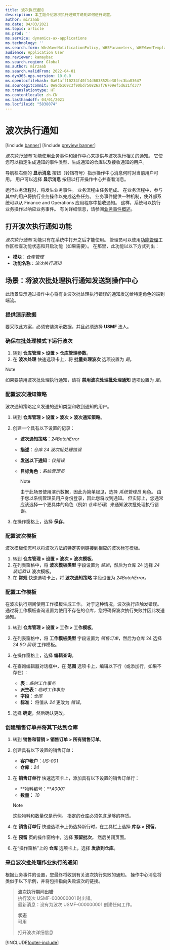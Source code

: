 ```yaml
---
title: 波次执行通知
description: 本主题介绍波次执行通知并说明如何进行设置。
author: mirzaab
ms.date: 04/03/2021
ms.topic: article
ms.prod: ''
ms.service: dynamics-ax-applications
ms.technology: ''
ms.search.form: WhsWaveNotificationPolicy, WHSParameters, WHSWaveTemplateTable, BusinessEventsWorkspace
audience: Application User
ms.reviewer: kamaybac
ms.search.region: Global
ms.author: mirzaab
ms.search.validFrom: 2022-04-01
ms.dyn365.ops.version: 10.0.0
ms.openlocfilehash: 0a61aff10234f40f14d603852be30fec3ba83647
ms.sourcegitcommit: 0e8db169c3f90bd750826af76709ef5d621fd377
ms.translationtype: HT
ms.contentlocale: zh-CN
ms.lasthandoff: 04/01/2021
ms.locfileid: "5838074"
---
```

# <a name="wave-execution-notifications"></a>波次执行通知

[!include [banner](../includes/banner.md)]
[!include [preview banner](../includes/preview-banner.md)]

*波次执行通知* 功能使用业务事件和操作中心来提供与波次执行相关的通知。 它使您可以指定生成通知的事件类型、生成通知的仓库以及接收通知的用户。

导航栏右侧的 **显示消息** 按钮（铃铛符号）指示操作中心消息何时对当前用户可用。 用户可以选择 **显示消息** 按钮以打开操作中心并查看消息。

运行业务流程时，将发生业务事件。 业务流程由任务组成。 在业务流程中，参与其中的用户将执行业务操作以完成这些任务。 业务事件提供一种机制，使外部系统可以从 Finance and Operations 应用程序中接收通知。 这样，系统可以执行业务操作以响应业务事件。 有关详细信息，请参阅[业务事件概述](../../fin-ops-core/dev-itpro/business-events/home-page.md)。

## <a name="turn-on-the-wave-execution-notifications-feature"></a>打开波次执行通知功能

*波次执行通知* 功能只有在系统中打开之后才能使用。 管理员可以使用[功能管理](../../fin-ops-core/fin-ops/get-started/feature-management/feature-management-overview.md)工作区检查功能状态和开启功能（如果需要）。 在那里，此功能以以下方式列出：

- **模块**：*仓库管理*
- **功能名称**：*波次执行通知*

## <a name="scenario-send-wave-batch-execution-notifications-to-the-action-center"></a>场景：将波次批处理执行通知发送到操作中心

此场景显示通过操作中心将有关波次批处理执行错误的通知发送给特定角色的端到端流。

### <a name="make-demo-data-available"></a>提供演示数据

要采取此方案，必须安装演示数据，并且必须选择 **USMF** 法人。

### <a name="make-sure-that-waves-are-run-in-batch-mode"></a>确保在批处理模式下运行波次

1. 转到 **仓库管理 \> 设置 \> 仓库管理参数**。
1. 在 **波次处理** 快速选项卡上，将 **批量处理波次** 选项设置为 *是*。

> [!NOTE]
> 如果要禁用波次批处理执行通知，请将 **禁用波次处理批处理通知** 选项设置为 *是*。

### <a name="configure-a-wave-notification-policy"></a>配置波次通知策略

波次通知策略定义发送的通知类型和收到通知的用户。

1. 转到 **仓库管理 \> 设置 \> 波次 \> 波次通知策略**。
1. 创建一个具有以下设置的记录：

    - **波次通知策略**：*24BatchError*
    - **描述**：*仓库 24 波次批处理错误*
    - **发送以下通知**：*仅错误*
    - **目标角色**：*系统管理员*

        > [!NOTE]
        > 由于此场景使用演示数据，因此为简单起见，选择 *系统管理员* 角色。 由于您以系统管理员用户身份登录，因此您将收到通知。 但实际上，您通常应该选择一个更具体的角色（例如 *仓库经理*）来通知波次批处理执行错误。

1. 在操作窗格上，选择 **保存**。

### <a name="configure-a-wave-template"></a>配置波次模板

波次模板使您可以将波次方法的特定实例链接到相应的波次标签模板。

1. 转到 **仓库管理 \> 设置 \> 波次 \> 波次模板**。
1. 在列表窗格中，将 **波次模板类型** 字段设置为 *装运*，然后为仓库 24 选择 *24 装运默认* 波次模板。
1. 在 **常规** 快速选项卡上，将 **波次通知策略** 字段设置为 *24BatchError*。

### <a name="configure-a-work-template"></a>配置工作模板

在波次执行期间使用工作模板生成工作。 对于这种情况，波次执行应触发错误。 通过将工作模板查询设置为使用不存在的仓库，您将确保波次执行失败并因此发送通知。

1. 转到 **仓库管理 \> 设置 \> 工作 \> 工作模板**。
1. 在列表窗格中，将 **工作模板类型** 字段设置为 *销售订单*，然后为仓库 24 选择 *24 SO 阶段* 工作模板。
1. 在操作窗格上，选择 **编辑查询**。
1. 在查询编辑器对话框中，在 **范围** 选项卡上，编辑以下行（或添加行，如果不存在）：

    - **表**：*临时工作事务*
    - **派生表**：*临时工作事务*
    - **字段**：*仓库*
    - **标准：** 将值从 *24* 更改为 *错误*。

1. 选择 **确定**，然后确认更改。

### <a name="create-a-sales-order-and-release-it-to-the-warehouse"></a>创建销售订单并将其下达到仓库

1. 转到 **销售和营销 \> 销售订单 \> 所有销售订单**。
1. 创建具有以下设置的销售订单：

    - **客户帐户**：*US-001*
    - **仓库**：*24*

1. 在 **销售订单行** 快速选项卡上，添加具有以下设置的销售订单行：

    - **物料编号：***A0001*
    - **数量：** *10*

    > [!NOTE]
    > 这些物料和数量仅是示例。 指定的仓库必须包含足够的存货。

1. 在 **销售订单行** 快速选项卡上仍选择新行时，在工具栏上选择 **库存 \> 预留**。
1. 在 **预留** 页的操作窗格中，选择 **预留批次**。 然后关闭页面。
1. 在“操作窗格”上的 **仓库** 选项卡上，选择 **发放到仓库**。

### <a name="notifications-from-wave-batch-job-execution"></a>来自波次批处理作业执行的通知

根据业务事件的设置，您最终将收到有关波次执行失败的通知。 操作中心消息将类似于以下示例，并将包括指向失败波次的链接。

> **波次执行期间出错**  
> 执行波次 USMF-000000001 时出错。  
> 最新消息：没有为波次 USMF-000000001 创建任何工作。
>
> **状态**  
> 可用
>
> 打开波次详细信息

[!INCLUDE[footer-include](../../includes/footer-banner.md)]
